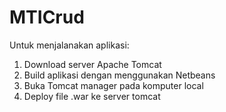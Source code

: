 # MTICrud

Untuk menjalanakan aplikasi:
1. Download server Apache Tomcat
2. Build aplikasi dengan menggunakan Netbeans
3. Buka Tomcat manager pada komputer local
4. Deploy file .war ke server tomcat
